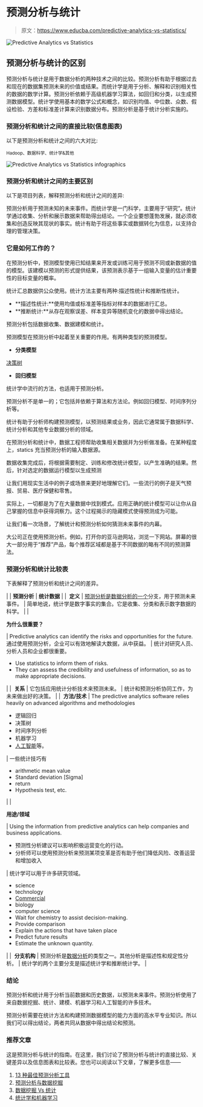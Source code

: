 # 预测分析与统计

> 原文：<https://www.educba.com/predictive-analytics-vs-statistics/>

![Predictive Analytics vs Statistics](img/da9631bb36ba5607efc03f60e2c80ba3.png)



## 预测分析与统计的区别

预测分析与统计是用于数据分析的两种技术之间的比较。预测分析有助于根据过去和现在的数据集预测未来的价值或结果。而统计学是用于分析、解释和识别相关性的数据的数学计算。预测分析依赖于高级机器学习算法，如回归和分类，以生成预测数据模型。统计学使用基本的数学公式和概念，如识别均值、中位数、众数、假设检验、方差和标准差计算来识别数据分布。预测分析是基于统计分析实施的。

### 预测分析和统计之间的直接比较(信息图表)

以下是预测分析和统计之间的六大对比:

<small>Hadoop、数据科学、统计学&其他</small>

![Predictive Analytics vs Statistics infographics](img/a07676437299dc1ce0b0a2edf63daff1.png)



### 预测分析和统计之间的主要区别

以下是项目列表，解释预测分析和统计之间的差异:

预测分析用于预测未知的未来事件。而统计学是一门科学，主要用于“研究”。统计学通过收集、分析和展示数据来帮助得出结论。一个企业要想蓬勃发展，就必须收集和创造反映其现状的事实。统计有助于将这些事实或数据转化为信息，以支持合理的管理决策。

### 它是如何工作的？

在预测分析中，预测模型使用已知结果来开发或训练可用于预测不同或新数据的值的模型。该建模以预测的形式提供结果，该预测表示基于一组输入变量的估计重要性的目标变量的概率。

统计汇总数据供公众使用。统计方法主要有两种:描述性统计和推断性统计。

*   **描述性统计:**使用均值或标准差等指标对样本的数据进行汇总。
*   **推断统计:**从存在观察误差、样本变异等随机变化的数据中得出结论。

预测分析包括数据收集、数据建模和统计。

预测模型在预测分析中起着至关重要的作用。有两种类型的预测模型。

*   **分类模型**

[决策树](https://www.educba.com/what-is-decision-tree/)

*   **回归模型**

统计学中流行的方法，也适用于预测分析。

预测分析不是单一的；它包括并依赖于算法和方法论。例如回归模型、时间序列分析等。

统计有助于分析师构建预测模型，以预测结果或业务，因此它通常属于数据科学、统计分析和其他专业数据分析的领域。

在预测分析和统计中，数据工程师帮助收集相关数据并为分析做准备。在某种程度上，statics 充当预测分析的输入数据源。

数据收集完成后，将根据需要制定、训练和修改统计模型，以产生准确的结果。然后，针对选定的数据运行模型以生成预测

让我们用现实生活中的例子或场景来更好地理解它们。一些流行的例子是天气预报、贸易、医疗保健和零售。

实际上，一切都是为了在大量数据中找到模式。应用正确的统计模型可以让你从自己掌握的信息中获得洞察力。这个过程揭示的隐藏模式使得预测成为可能。

让我们看一次场景，了解统计和预测分析如何猜测未来事件的内幕。

大公司正在使用预测分析。例如，打开你的亚马逊网站，浏览一下网站。屏幕的很大一部分用于“推荐”产品，每个推荐区域都是基于不同数据的略有不同的预测算法。

### 预测分析和统计比较表

下表解释了预测分析和统计之间的差异。

|  | **预测分析** | **统计数据** |
|  **定义** | [预测分析是数据分析的一个](https://www.educba.com/what-is-predictive-analytics/)分支，用于预测未来事件。 | 简单地说，统计学是数字事实的集合。它是收集、分类和表示数字数据的科学。 |
|  

**为什么很重要？**

 | Predictive analytics can identify the risks and opportunities for the future.通过使用预测分析，企业可以有效地解读大数据，从中获益。 | 统计对研究人员、分析人员和企业都很重要。

*   Use statistics to inform them of risks.
*   They can assess the credibility and usefulness of information, so as to make appropriate decisions.

 |
|  **关系** | 它包括应用统计分析技术来预测未来。 | 统计和预测分析协同工作，为未来做出好的决策。 |
|  **方法/技术** | The predictive analytics software relies heavily on advanced algorithms and methodologies

*   逻辑回归
*   决策树
*   时间序列分析
*   机器学习
*   [人工智能](https://www.educba.com/artificial-intelligence-vs-business-intelligence/)等。

 | 一些统计技巧有

*   arithmetic mean value
*   Standard deviation [Sigma]
*   return
*   Hypothesis test, etc.

 |
|  

**用途/领域**

 | Using the information from predictive analytics can help companies and business applications.

*   预测性分析建议可以影响积极运营变化的行动。
*   分析师可以使用预测分析来预测某项变革是否有助于他们降低风险、改善运营和增加收入

 | 统计学可以用于许多研究领域。

*   science
*   technology
*   [Commercial](https://www.educba.com/google-plus-page-for-business/)
*   biology
*   computer science
*   Wait for chemistry to assist decision-making.
*   Provide comparison
*   Explain the actions that have taken place
*   Predict future results
*   Estimate the unknown quantity.

 |
|  **分支机构** | 预测分析是[数据分析](https://www.educba.com/data-analytics-vs-predictive-analytics/)的类型之一。其他分析是描述性和规定性分析。 | 统计学的两个主要分支是描述统计学和推断统计学。 |

### 结论

预测分析和统计用于分析当前数据和历史数据，以预测未来事件。预测分析使用了来自数据挖掘、统计、建模、机器学习和人工智能的许多技术。

预测分析需要在统计方法和构建预测数据模型的能力方面的高水平专业知识。所以我们可以得出结论，两者共同从数据中得出结论和预测。

### 推荐文章

这是预测分析与统计的指南。在这里，我们讨论了预测分析与统计的直接比较、关键差异以及信息图表和比较表。您也可以阅读以下文章，了解更多信息——

1.  [13 种最佳预测分析工具](https://www.educba.com/predictive-analytics-tool/)
2.  [预测分析与数据挖掘](https://www.educba.com/predictive-analytics-vs-data-mining/)
3.  [数据挖掘 Vs 统计](https://www.educba.com/data-mining-vs-statistics/)
4.  [统计学和机器学习](https://www.educba.com/statistics-vs-machine-learning/)





